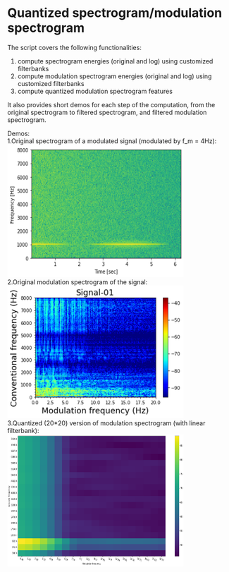 # Quantized spectrogram/modulation spectrogram

The script covers the following functionalities:
1) compute spectrogram energies (original and log) using customized filterbanks
2) compute modulation spectrogram energies (original and log) using customized filterbanks
3) compute quantized modulation spectrogram features

It also provides short demos for each step of the computation, from the original spectrogram to filtered spectrogram, and filtered modulation spectrogram. <br />

Demos:<br />
1.Original spectrogram of a modulated signal (modulated by f_m = 4Hz):<br />
<img src="./docs/test_spec_og.png" width="400" height="300"><br />
2.Original modulation spectrogram of the signal:<br />
<img src="./docs/test_modspec.png" width="400" height="300"><br />
3.Quantized (20\*20) version of modulation spectrogram (with linear filterbank):<br />
<img src="./docs/test_fbank.png" width="400" height="300">

